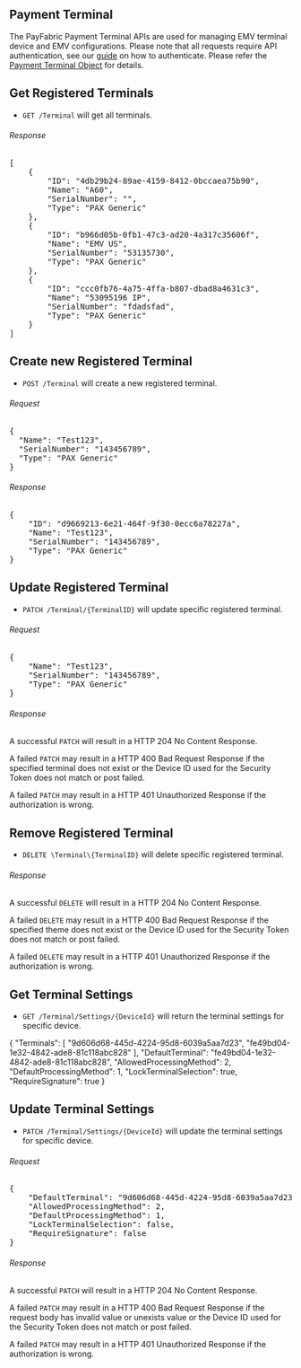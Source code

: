 Payment Terminal
-----------------
The PayFabric Payment Terminal APIs are used for managing EMV terminal device and EMV configurations. Please note that all requests require API authentication, see our [guide](Authentication.md) on how to authenticate. Please refer the [Payment Terminal Object](/PayFabric/Sections/3.1JSONObjects.md#terminal-setting) for details. 

Get Registered Terminals
---------------------
* `GET /Terminal`  will get all terminals. 

###### Response
<pre>
[
    {
        "ID": "4db29b24-89ae-4159-8412-0bccaea75b90",
        "Name": "A60",
        "SerialNumber": "",
        "Type": "PAX Generic"
    },
    {
        "ID": "b966d05b-0fb1-47c3-ad20-4a317c35606f",
        "Name": "EMV US",
        "SerialNumber": "53135730",
        "Type": "PAX Generic"
    },   
    {
        "ID": "ccc0fb76-4a75-4ffa-b807-dbad8a4631c3",
        "Name": "53095196 IP",
        "SerialNumber": "fdadsfad",
        "Type": "PAX Generic"
    }
]
</pre>

Create new Registered Terminal
---------------------
* `POST /Terminal` will create a new registered terminal.

###### Request
<pre>
{
  "Name": "Test123",
  "SerialNumber": "143456789",
  "Type": "PAX Generic"
}
</pre>

###### Response
<pre>
{
    "ID": "d9669213-6e21-464f-9f30-0ecc6a78227a",
    "Name": "Test123",
    "SerialNumber": "143456789",
    "Type": "PAX Generic"
}
</pre>

Update Registered Terminal
------------------------------
* `PATCH /Terminal/{TerminalID}` will update specific registered terminal.
###### Request
<pre>
{  
    "Name": "Test123",
    "SerialNumber": "143456789",
    "Type": "PAX Generic"
}
</pre>   
###### Response
A successful `PATCH` will result in a HTTP 204 No Content Response.

A failed `PATCH` may result in a HTTP 400 Bad Request Response if the specified terminal does not exist or the Device ID used for the Security Token does not match or post failed.

A failed `PATCH` may result in a HTTP 401 Unauthorized Response if the authorization is wrong.

Remove Registered Terminal
------------------------------
* `DELETE \Terminal\{TerminalID}` will delete specific registered terminal.

###### Response
A successful `DELETE` will result in a HTTP 204 No Content Response.

A failed `DELETE` may result in a HTTP 400 Bad Request Response if the specified theme does not exist or the Device ID used for the Security Token does not match or post failed.

A failed `DELETE` may result in a HTTP 401 Unauthorized Response if the authorization is wrong.

Get Terminal Settings
---------------------
* `GET /Terminal/Settings/{DeviceId}` will return the terminal settings for specific device.

{
    "Terminals": [
        "9d606d68-445d-4224-95d8-6039a5aa7d23",
        "fe49bd04-1e32-4842-ade8-81c118abc828"
    ],
    "DefaultTerminal": "fe49bd04-1e32-4842-ade8-81c118abc828",
    "AllowedProcessingMethod": 2,
    "DefaultProcessingMethod": 1,
    "LockTerminalSelection": true,
    "RequireSignature": true
}

Update Terminal Settings
----------------------
* `PATCH /Terminal/Settings/{DeviceId}` will update the terminal settings for specific device.
###### Request
<pre>
{    
    "DefaultTerminal": "9d606d68-445d-4224-95d8-6039a5aa7d23",
    "AllowedProcessingMethod": 2,
    "DefaultProcessingMethod": 1,
    "LockTerminalSelection": false,
    "RequireSignature": false
}
</pre>

###### Response
A successful `PATCH` will result in a HTTP 204 No Content Response.

A failed `PATCH` may result in a HTTP 400 Bad Request Response if the request body has invalid value or unexists value or the Device ID used for the Security Token does not match or post failed.

A failed `PATCH` may result in a HTTP 401 Unauthorized Response if the authorization is wrong.
